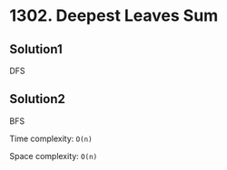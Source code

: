 # 1302. Deepest Leaves Sum

## Solution1

DFS

## Solution2

BFS

Time complexity: `O(n)`

Space complexity: `O(n)`
